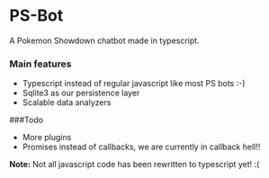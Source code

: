 # PS-Bot
A Pokemon Showdown chatbot made in typescript.


### Main features

 - Typescript instead of regular javascript like most PS bots :-)
 - Sqlite3 as our persistence layer
 - Scalable data analyzers

###Todo

 - More plugins
 - Promises instead of callbacks, we are currently in callback hell!!

**Note:** Not all javascript code has been rewritten to typescript yet! :(